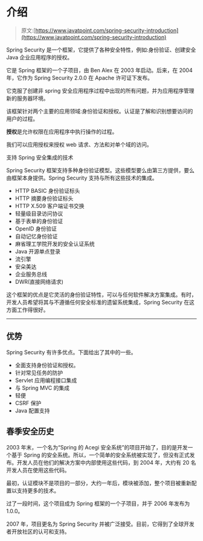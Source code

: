 # 介绍

> 原文:[https://www.javatpoint.com/spring-security-introduction](https://www.javatpoint.com/spring-security-introduction)

Spring Security 是一个框架，它提供了各种安全特性，例如:身份验证、创建安全 Java 企业应用程序的授权。

它是 Spring 框架的一个子项目，由 Ben Alex 在 2003 年启动。后来，在 2004 年，它作为 Spring Security 2.0.0 在 Apache 许可证下发布。

它克服了创建非 spring 安全应用程序过程中出现的所有问题，并为应用程序管理新的服务器环境。

该框架针对两个主要的应用领域:身份验证和授权。<stron>认证是了解和识别想要访问的用户的过程。</stron>

**授权**是允许权限在应用程序中执行操作的过程。

我们可以应用授权来授权 web 请求、方法和对单个域的访问。

<srong>支持 Spring 安全集成的技术</srong>

Spring Security 框架支持多种身份验证模型。这些模型要么由第三方提供，要么由框架本身提供。Spring Security 支持与所有这些技术的集成。

*   HTTP BASIC 身份验证标头
*   HTTP 摘要身份验证标头
*   HTTP X.509 客户端证书交换
*   轻量级目录访问协议
*   基于表单的身份验证
*   OpenID 身份验证
*   自动记忆身份验证
*   麻省理工学院开发的安全认证系统
*   Java 开源单点登录
*   流引擎
*   安朵美达
*   企业服务总线
*   DWR(直接网络请求)

这个框架的优点是它灵活的身份验证特性，可以与任何软件解决方案集成。有时，开发人员希望将其与不遵循任何安全标准的遗留系统集成，Spring Security 在这方面工作得很好。

* * *

## 优势

Spring Security 有许多优点。下面给出了其中的一些。

*   全面支持身份验证和授权。
*   针对常见任务的防护
*   Servlet 应用编程接口集成
*   与 Spring MVC 的集成
*   轻便
*   CSRF 保护
*   Java 配置支持

## 春季安全历史

2003 年末，一个名为“Spring 的 Acegi 安全系统”的项目开始了，目的是开发一个基于 Spring 的安全系统。所以，一个简单的安全系统被实现了，但没有正式发布。开发人员在他们的解决方案中内部使用这些代码，到 2004 年，大约有 20 名开发人员在使用这些代码。

最初，认证模块不是项目的一部分，大约一年后，模块被添加，整个项目被重新配置以支持更多的技术。

过了一段时间，这个项目成为 Spring 框架的一个子项目，并于 2006 年发布为 1.0.0。

2007 年，项目更名为 Spring Security 并被广泛接受。目前，它得到了全球开发者开放社区的认可和支持。
